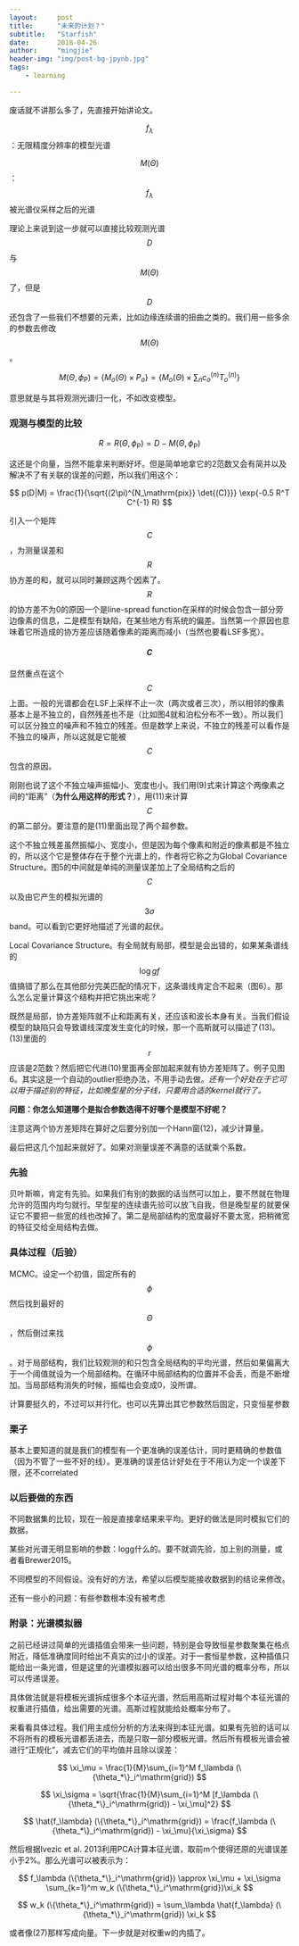 ```yaml
---
layout:     post
title:      "未来的计划？"
subtitle:   "Starfish"
date:       2018-04-26
author:     "mingjie"
header-img: "img/post-bg-jpynb.jpg"
tags:
    - learning

---
```


废话就不讲那么多了，先直接开始讲论文。

$$ f_\lambda $$：无限精度分辨率的模型光谱

$$ M(\Theta) $$：$$ f_\lambda $$被光谱仪采样之后的光谱

理论上来说到这一步就可以直接比较观测光谱$$ D $$与$$ M(\Theta) $$了，但是$$ D $$还包含了一些我们不想要的元素，比如边缘连续谱的扭曲之类的。我们用一些多余的参数去修改$$ M(\Theta) $$。

$$ M(\Theta, \phi_\mathrm{P}) = \{M_o(\Theta) \times P_o \} = \{M_o(\Theta) \times \sum_n c_o^{(n)} T_o^{(n)} \}$$

意思就是与其将观测光谱归一化，不如改变模型。

### 观测与模型的比较

$$ R = R(\Theta, \phi_\mathrm{P}) = D - M(\Theta, \phi_\mathrm{P}) $$

这还是个向量，当然不能拿来判断好坏。但是简单地拿它的2范数又会有简并以及解决不了有关联的误差的问题，所以我们用这个：

$$ p(D|M) = \frac{1}{\sqrt{(2\pi)^{N_\mathrm{pix}} \det{(C)}}} \exp{-0.5 R^T C^{-1} R} $$

引入一个矩阵$$ C $$，为测量误差和$$ R $$协方差的和，就可以同时兼顾这两个因素了。$$ R $$的协方差不为0的原因一个是line-spread function在采样的时候会包含一部分旁边像素的信息，二是模型有缺陷，在某些地方有系统的偏差。当然第一个原因也意味着它所造成的协方差应该随着像素的距离而减小（当然也要看LSF多宽）。

#### $$ C $$

显然重点在这个$$ C $$上面。一般的光谱都会在LSF上采样不止一次（两次或者三次），所以相邻的像素基本上是不独立的，自然残差也不是（比如图4就和泊松分布不一致）。所以我们可以区分独立的噪声和不独立的残差。但是数学上来说，不独立的残差可以看作是不独立的噪声，所以这就是它能被$$ C $$包含的原因。

刚刚也说了这个不独立噪声振幅小、宽度也小。我们用(9)式来计算这个两像素之间的“距离”（**为什么用这样的形式？**），用(11)来计算$$ C $$的第二部分。要注意的是(11)里面出现了两个超参数。

这个不独立残差虽然振幅小、宽度小，但是因为每个像素和附近的像素都是不独立的，所以这个它是整体存在于整个光谱上的，作者将它称之为Global Covariance Structure。图5的中间就是单纯的测量误差加上了全局结构之后的$$ C $$以及由它产生的模拟光谱的$$ 3\sigma $$band。可以看到它更好地描述了光谱的起伏。

Local Covariance Structure。有全局就有局部，模型是会出错的，如果某条谱线的$$ \log{gf} $$值搞错了那么在其他部分完美匹配的情况下，这条谱线肯定合不起来（图6）。那么怎么定量计算这个结构并把它挑出来呢？

既然是局部，协方差矩阵就不止和距离有关，还应该和波长本身有关。当我们假设模型的缺陷只会导致谱线深度发生变化的时候，那一个高斯就可以描述了(13)。(13)里面的$$ r $$应该是2范数？然后把它代进(10)里面再全部加起来就有协方差矩阵了。例子见图6。其实这是一个自动的outlier拒绝办法，不用手动去做。*还有一个好处在于它可以用于描述别的特征，比如晚型星的分子线，只要用合适的kernel就行了。*

**问题：你怎么知道哪个是拟合参数选得不好哪个是模型不好呢？**

注意这两个协方差矩阵在算好之后要分别加一个Hann窗(12)，减少计算量。

最后把这几个加起来就好了。如果对测量误差不满意的话就乘个系数。

### 先验

贝叶斯嘛，肯定有先验。如果我们有别的数据的话当然可以加上，要不然就在物理允许的范围内均匀就行。早型星的连续谱先验可以放飞自我，但是晚型星的就要保证它不要把一些宽的线也改掉了。第二是局部结构的宽度最好不要太宽，把稍微宽的特征交给全局结构去做。

### 具体过程（后验）

MCMC。设定一个初值，固定所有的$$ \phi $$然后找到最好的$$ \Theta $$，然后倒过来找$$ \phi $$。对于局部结构，我们比较观测的和只包含全局结构的平均光谱，然后如果偏离大于一个阈值就设为一个局部结构。在循环中局部结构的位置并不会丢，而是不断增加。当局部结构消失的时候，振幅也会变成0，没所谓。

计算要挺久的，不过可以并行化。也可以先算出其它参数然后固定，只变恒星参数

### 栗子

基本上要知道的就是我们的模型有一个更准确的误差估计，同时更精确的参数值（因为不管了一些不好的线）。更准确的误差估计好处在于不用认为定一个误差下限，还不correlated

### 以后要做的东西

不同数据集的比较，现在一般是直接拿结果来平均。更好的做法是同时模拟它们的数据。

某些对光谱无明显影响的参数：logg什么的。要不就调先验，加上别的测量，或者看Brewer2015。

不同模型的不同假设。没有好的方法，希望以后模型能接收数据到的结论来修改。

还有一些小的问题：有些参数根本没有被考虑

### 附录：光谱模拟器

之前已经讲过简单的光谱插值会带来一些问题，特别是会导致恒星参数聚集在格点附近，降低准确度同时给出不真实的过小的误差。对于一套恒星参数，这种插值只能给出一条光谱，但是这里的光谱模拟器可以给出很多不同光谱的概率分布，所以可以传递误差。

具体做法就是将模板光谱拆成很多个本征光谱，然后用高斯过程对每个本征光谱的权重进行插值，给出需要的光谱。高斯过程就能给处概率分布了。

来看看具体过程。我们用主成份分析的方法来得到本征光谱。如果有先验的话可以不将所有的模板光谱都丢进去，而是只取一部分模板光谱。然后所有模板光谱会被进行“正规化”，减去它们的平均值并且除以误差：

$$ \xi_\mu = \frac{1}{M}\sum_{i=1}^M f_\lambda (\{\theta_*\}_i^\mathrm{grid}) $$

$$ \xi_\sigma = \sqrt{\frac{1}{M}\sum_{i=1}^M [f_\lambda (\{\theta_*\}_i^\mathrm{grid}) - \xi_\mu]^2} $$

$$ \hat{f_\lambda} (\{\theta_*\}_i^\mathrm{grid}) = \frac{f_\lambda (\{\theta_*\}_i^\mathrm{grid}) - \xi_\mu}{\xi_\sigma} $$

然后根据Ivezic et al. 2013利用PCA计算本征光谱，取前m个使得还原的光谱误差小于2%。那么光谱可以被表示为：

$$ f_\lambda (\{\theta_*\}_i^\mathrm{grid}) \approx \xi_\mu + \xi_\sigma \sum_{k=1}^m w_k (\{\theta_*\}_i^\mathrm{grid})\xi_k $$

$$ w_k (\{\theta_*\}_i^\mathrm{grid}) = \sum_\lambda \hat{f_\lambda} (\{\theta_*\}_i^\mathrm{grid}) \xi_k $$

或者像(27)那样写成向量。下一步就是对权重w的内插了。
